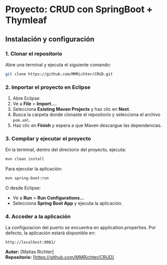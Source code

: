 # Proyecto: CRUD con SpringBoot + Thymleaf


## Instalación y configuración

### 1. Clonar el repositorio

Abre una terminal y ejecuta el siguiente comando:

```sh
git clone https://github.com/MMRichter/CRUD.git
```

### 2. Importar el proyecto en Eclipse

1. Abre Eclipse.
2. Ve a **File** > **Import...**.
3. Selecciona **Existing Maven Projects** y haz clic en **Next**.
4. Busca la carpeta donde clonaste el repositorio y selecciona el archivo `pom.xml`.
5. Haz clic en **Finish** y espera a que Maven descargue las dependencias.

### 3. Compilar y ejecutar el proyecto

En la terminal, dentro del directorio del proyecto, ejecuta:

```sh
mvn clean install
```

Para ejecutar la aplicación:

```sh
mvn spring-boot:run
```

O desde Eclipse:

- Ve a **Run** > **Run Configurations...**
- Selecciona **Spring Boot App** y ejecuta la aplicación.

### 4. Acceder a la aplicación

La configuracion del puerto se encuentra en application.properties. Por defecto, la aplicación estará disponible en:

```
http://localhost:8081/
```


**Autor:** [Matias Richter]\
**Repositorio:** [https://github.com/MMRichter/CRUD]

